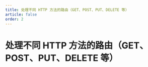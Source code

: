 ```yaml
---
title: 处理不同 HTTP 方法的路由（GET、POST、PUT、DELETE 等）
article: false
order: 2
---
```

# 处理不同 HTTP 方法的路由（GET、POST、PUT、DELETE 等）

